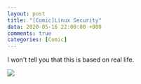 ```yaml
---
layout: post
title: "[Comic]Linux Security"
data: 2020-05-16 22:00:00 +800
comments: true
categories: [Comic]
---
```


I won't tell you that this is based on real life. 

![](/MyBlog/images/mypaint-linux-security.png)

